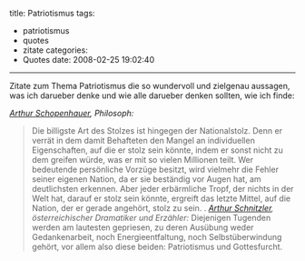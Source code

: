 title: Patriotismus
tags:
  - patriotismus
  - quotes
  - zitate
categories:
  - Quotes
date: 2008-02-25 19:02:40
---

Zitate zum Thema Patriotismus die so wundervoll und zielgenau aussagen, was ich darueber denke und wie alle darueber denken sollten, wie ich finde:

_[Arthur Schopenhauer](http://de.wikiquote.org/wiki/Arthur_Schopenhauer "Arthur Schopenhauer"), Philosoph:_
> Die billigste Art des Stolzes ist hingegen der Nationalstolz. Denn er verrät in dem damit Behafteten den Mangel an individuellen Eigenschaften, auf die er stolz sein könnte, indem er sonst nicht zu dem greifen würde, was er mit so vielen Millionen teilt. Wer bedeutende persönliche Vorzüge besitzt, wird vielmehr die Fehler seiner eigenen Nation, da er sie beständig vor Augen hat, am deutlichsten erkennen. Aber jeder erbärmliche Tropf, der nichts in der Welt hat, darauf er stolz sein könnte, ergreift das letzte Mittel, auf die Nation, der er gerade angehört, stolz zu sein.
.
_[Arthur Schnitzler](http://de.wikiquote.org/wiki/Arthur_Schnitzler "Arthur Schnitzler"), österreichischer Dramatiker und Erzähler:_
> Diejenigen Tugenden werden am lautesten gepriesen, zu deren Ausübung weder Gedankenarbeit, noch Energieentfaltung, noch Selbstüberwindung gehört, vor allem also diese beiden: Patriotismus und Gottesfurcht.
